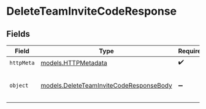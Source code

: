 # DeleteTeamInviteCodeResponse


## Fields

| Field                                                                                    | Type                                                                                     | Required                                                                                 | Description                                                                              |
| ---------------------------------------------------------------------------------------- | ---------------------------------------------------------------------------------------- | ---------------------------------------------------------------------------------------- | ---------------------------------------------------------------------------------------- |
| `httpMeta`                                                                               | [models.HTTPMetadata](../models/httpmetadata.md)                                         | :heavy_check_mark:                                                                       | N/A                                                                                      |
| `object`                                                                                 | [models.DeleteTeamInviteCodeResponseBody](../models/deleteteaminvitecoderesponsebody.md) | :heavy_minus_sign:                                                                       | Successfully deleted Team invite code.                                                   |